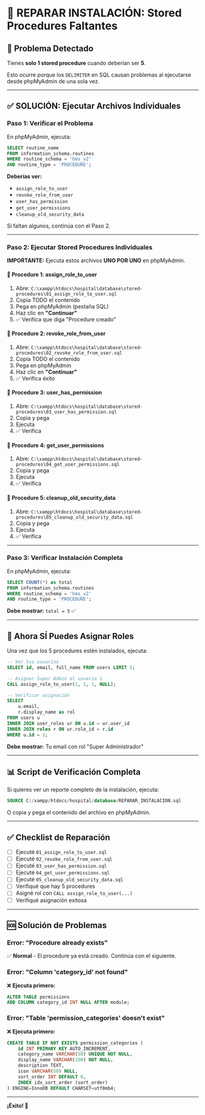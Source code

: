 # 🔧 REPARAR INSTALACIÓN: Stored Procedures Faltantes

## 🚨 Problema Detectado

Tienes **solo 1 stored procedure** cuando deberían ser **5**.

Esto ocurre porque los `DELIMITER` en SQL causan problemas al ejecutarse desde phpMyAdmin de una sola vez.

---

## ✅ SOLUCIÓN: Ejecutar Archivos Individuales

### **Paso 1: Verificar el Problema**

En phpMyAdmin, ejecuta:

```sql
SELECT routine_name
FROM information_schema.routines
WHERE routine_schema = 'hms_v2'
AND routine_type = 'PROCEDURE';
```

**Deberías ver:**
- `assign_role_to_user`
- `revoke_role_from_user`
- `user_has_permission`
- `get_user_permissions`
- `cleanup_old_security_data`

Si faltan algunos, continúa con el Paso 2.

---

### **Paso 2: Ejecutar Stored Procedures Individuales**

**IMPORTANTE:** Ejecuta estos archivos **UNO POR UNO** en phpMyAdmin.

#### 📄 Procedure 1: assign_role_to_user

1. Abre: `C:\xampp\htdocs\hospital\database\stored-procedures\01_assign_role_to_user.sql`
2. Copia TODO el contenido
3. Pega en phpMyAdmin (pestaña SQL)
4. Haz clic en **"Continuar"**
5. ✅ Verifica que diga "Procedure creado"

#### 📄 Procedure 2: revoke_role_from_user

1. Abre: `C:\xampp\htdocs\hospital\database\stored-procedures\02_revoke_role_from_user.sql`
2. Copia TODO el contenido
3. Pega en phpMyAdmin
4. Haz clic en **"Continuar"**
5. ✅ Verifica éxito

#### 📄 Procedure 3: user_has_permission

1. Abre: `C:\xampp\htdocs\hospital\database\stored-procedures\03_user_has_permission.sql`
2. Copia y pega
3. Ejecuta
4. ✅ Verifica

#### 📄 Procedure 4: get_user_permissions

1. Abre: `C:\xampp\htdocs\hospital\database\stored-procedures\04_get_user_permissions.sql`
2. Copia y pega
3. Ejecuta
4. ✅ Verifica

#### 📄 Procedure 5: cleanup_old_security_data

1. Abre: `C:\xampp\htdocs\hospital\database\stored-procedures\05_cleanup_old_security_data.sql`
2. Copia y pega
3. Ejecuta
4. ✅ Verifica

---

### **Paso 3: Verificar Instalación Completa**

En phpMyAdmin, ejecuta:

```sql
SELECT COUNT(*) as total
FROM information_schema.routines
WHERE routine_schema = 'hms_v2'
AND routine_type = 'PROCEDURE';
```

**Debe mostrar:** `total = 5` ✅

---

## 🎯 Ahora SÍ Puedes Asignar Roles

Una vez que los 5 procedures estén instalados, ejecuta:

```sql
-- Ver tus usuarios
SELECT id, email, full_name FROM users LIMIT 5;

-- Asignar Super Admin al usuario 1
CALL assign_role_to_user(1, 1, 1, NULL);

-- Verificar asignación
SELECT
    u.email,
    r.display_name as rol
FROM users u
INNER JOIN user_roles ur ON u.id = ur.user_id
INNER JOIN roles r ON ur.role_id = r.id
WHERE u.id = 1;
```

**Debe mostrar:** Tu email con rol "Super Administrador"

---

## 📊 Script de Verificación Completa

Si quieres ver un reporte completo de la instalación, ejecuta:

```sql
SOURCE C:/xampp/htdocs/hospital/database/REPARAR_INSTALACION.sql
```

O copia y pega el contenido del archivo en phpMyAdmin.

---

## ✅ Checklist de Reparación

- [ ] Ejecuté `01_assign_role_to_user.sql`
- [ ] Ejecuté `02_revoke_role_from_user.sql`
- [ ] Ejecuté `03_user_has_permission.sql`
- [ ] Ejecuté `04_get_user_permissions.sql`
- [ ] Ejecuté `05_cleanup_old_security_data.sql`
- [ ] Verifiqué que hay 5 procedures
- [ ] Asigné rol con `CALL assign_role_to_user(...)`
- [ ] Verifiqué asignación exitosa

---

## 🆘 Solución de Problemas

### Error: "Procedure already exists"
✅ **Normal** - El procedure ya está creado. Continúa con el siguiente.

### Error: "Column 'category_id' not found"
❌ **Ejecuta primero:**
```sql
ALTER TABLE permissions
ADD COLUMN category_id INT NULL AFTER module;
```

### Error: "Table 'permission_categories' doesn't exist"
❌ **Ejecuta primero:**
```sql
CREATE TABLE IF NOT EXISTS permission_categories (
    id INT PRIMARY KEY AUTO_INCREMENT,
    category_name VARCHAR(50) UNIQUE NOT NULL,
    display_name VARCHAR(100) NOT NULL,
    description TEXT,
    icon VARCHAR(50) NULL,
    sort_order INT DEFAULT 0,
    INDEX idx_sort_order (sort_order)
) ENGINE=InnoDB DEFAULT CHARSET=utf8mb4;
```

---

**¡Éxito! 🚀**
